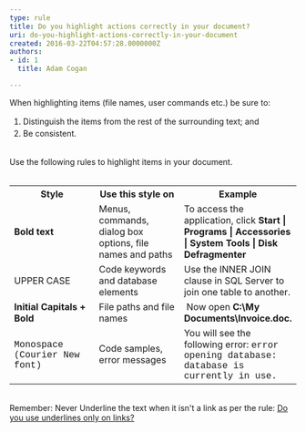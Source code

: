 ```yaml
---
type: rule
title: Do you highlight actions correctly in your document?
uri: do-you-highlight-actions-correctly-in-your-document
created: 2016-03-22T04:57:28.0000000Z
authors:
- id: 1
  title: Adam Cogan

---
```




<span class='intro'> When highlighting items (file names, user commands etc.) be sure to&#58;<br> </span>

<div><ol><li><span style="line-height&#58;1.5em;">​</span><span style="line-height&#58;1.5em;">Distinguish the items from the rest of the surrounding text; and</span><br></li><li><span style="line-height&#58;1.5em;">Be consistent.</span><br></li></ol></div><div><br></div><div>Use the following rules to highlight items in your document.</div><div><br></div><div><table cellspacing="0" width="100%" class=" ssw15-rteTable-default"><tbody><tr class="ssw15-rteTableHeaderRow-default"><th class="ssw15-rteTableHeaderEvenCol-default" rowspan="1" colspan="1" style="width&#58;33.3333%;">​​Style​</th><th class="ssw15-rteTableHeaderOddCol-default" rowspan="1" colspan="1" style="width&#58;33.3333%;">​Use this style on​</th><th class="ssw15-rteTableHeaderEvenCol-default" rowspan="1" colspan="1" style="width&#58;33.3333%;">​​Example</th></tr><tr class="ssw15-rteTableOddRow-default"><td class="ssw15-rteTableEvenCol-default">​<strong>Bold text</strong></td><td class="ssw15-rteTableOddCol-default">​​Menus, commands, dialog box options, file names and paths​</td><td class="ssw15-rteTableEvenCol-default">​To access the application, click <strong>Start | Programs | Accessories | System Tools | Disk Defragmenter</strong></td></tr><tr class="ssw15-rteTableEvenRow-default"><td class="ssw15-rteTableEvenCol-default">​UPPER CASE</td><td class="ssw15-rteTableOddCol-default">​Code keywords and database elements​</td><td class="ssw15-rteTableEvenCol-default">​​Use the INNER JOIN clause in SQL Server to join one table to another.​</td></tr><tr class="ssw15-rteTableOddRow-default"><td class="ssw15-rteTableEvenCol-default">​<strong>Initial Capitals + Bold</strong></td><td class="ssw15-rteTableOddCol-default">​File paths and file names​</td><td class="ssw15-rteTableEvenCol-default">​ Now open <strong>C&#58;\My Documents\Invoice.doc.</strong></td></tr><tr class="ssw15-rteTableEvenRow-default"><td class="ssw15-rteTableEvenCol-default">​<span style="font-family&#58;courier;">Monospace (Courier New font)</span></td><td class="ssw15-rteTableOddCol-default">​Code samples, error messages​</td><td class="ssw15-rteTableEvenCol-default">​You will see the following error&#58; <span style="font-family&#58;courier;">error opening database&#58; database is currently in use.</span></td></tr></tbody></table><br></div><div>Remember&#58; Never Underline the text when it isn't a link as per the rule&#58;&#160;<a href="http&#58;//www.ssw.com.au/ssw/standards/rules/RulesToBetterWebsitesNavigation.aspx#DontUseUnderlines">Do you use underlines only on links?​</a><br></div>


